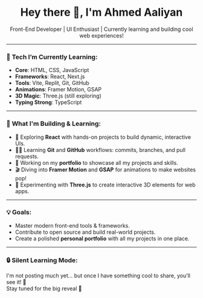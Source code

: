 <h1 align="center">Hey there 👋, I'm Ahmed Aaliyan</h1>

<p align="center">
  Front-End Developer | UI Enthusiast | Currently learning and building cool web experiences!  
</p>

---

### 🚀 **Tech I’m Currently Learning**:
- **Core**: HTML, CSS, JavaScript  
- **Frameworks**: React, Next.js  
- **Tools**: Vite, Replit, Git, GitHub  
- **Animations**: Framer Motion, GSAP  
- **3D Magic**: Three.js (still exploring)  
- **Typing Strong**: TypeScript

---

### 🔭 **What I'm Building & Learning**:
- 🚀 Exploring **React** with hands-on projects to build dynamic, interactive UIs.  
- 🧑‍💻 Learning **Git** and **GitHub** workflows: commits, branches, and pull requests.  
- 🔨 Working on my **portfolio** to showcase all my projects and skills.  
- 🎬 Diving into **Framer Motion** and **GSAP** for animations to make websites pop!  
- 🔮 Experimenting with **Three.js** to create interactive 3D elements for web apps.  

---

### 💡 **Goals**:
- Master modern front-end tools & frameworks.  
- Contribute to open source and build real-world projects.  
- Create a polished **personal portfolio** with all my projects in one place.  

---

### 🔒 **Silent Learning Mode**:
I'm not posting much yet... but once I have something cool to share, you’ll see it! 👀  
Stay tuned for the big reveal 🚀
